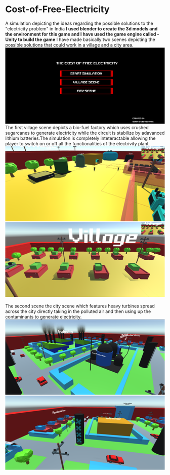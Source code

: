 # Cost-of-Free-Electricity
A simulation depicting the ideas regarding the possible solutions to the "electricity problem" in India
**I used blender to create the 3d models and the environment for this game and I have used the game engine called -Unity to build the game**
I have made basically two scenes depicting the possible solutions that could work in a village and a city area.
<br>
![](images/img1.PNG)
<br>
The first village scene depicts a bio-fuel factory which uses crushed sugarcanes to generate electricity while the circuit is stabilize by adavanced lithium batteries.The simulation is completely inteteractable allowing the player to switch on or off all the functionalities of the electrivity plant
<br>
![](images/img2.PNG)
![](images/img4.PNG)
<br><br>
The second scene the city scene which features heavy turbines spread across the city directly taking in the polluted air and then using up the contaminants to generate electricity.
<br>
![](images/img3.PNG)
![](images/img5.PNG)
